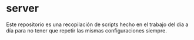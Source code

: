 server
======
Este repositorio es una recopilación de scripts hecho en el trabajo del día a día para no tener que repetir las mismas configuraciones siempre.
